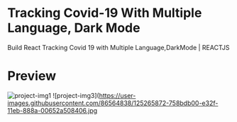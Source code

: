 # Tracking Covid-19 With Multiple Language, Dark Mode

Build React Tracking Covid 19 with Multiple Language,DarkMode | REACTJS


# Preview
![project-img1](https://user-images.githubusercontent.com/86564838/125264824-69534e00-e32e-11eb-8a7a-94de481cdca8.jpg)
![project-img3](https://user-images.githubusercontent.com/86564838/125265872-758bdb00-e32f-11eb-888a-00652a508406.jpg
